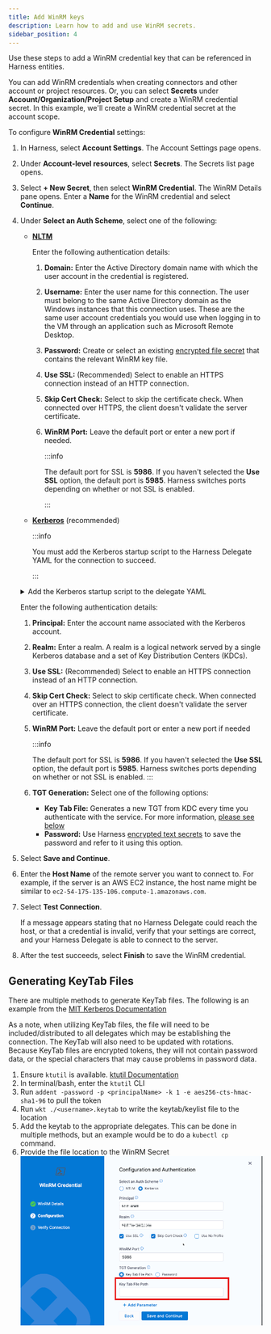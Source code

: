 ```yaml
---
title: Add WinRM keys
description: Learn how to add and use WinRM secrets.
sidebar_position: 4
---
```


Use these steps to add a WinRM credential key that can be referenced in Harness entities.

You can add WinRM credentials when creating connectors and other account or project resources. Or, you can select **Secrets** under **Account/Organization/Project Setup** and create a WinRM credential secret. In this example, we'll create a WinRM credential secret at the account scope.

To configure **WinRM Credential** settings:

1. In Harness, select **Account Settings**. The Account Settings page opens.
2. Under **Account-level resources**, select **Secrets**. The Secrets list page opens.
3. Select **+ New Secret**, then select **WinRM Credential**. The WinRM Details pane opens.
Enter a **Name** for the WinRM credential and select **Continue**.
4. Under **Select an Auth Scheme**, select one of the following:

   * **[NLTM](https://learn.microsoft.com/en-us/windows-server/security/kerberos/ntlm-overview)**
  
     Enter the following authentication details:
     1. **Domain:** Enter the Active Directory domain name with which the user account in the credential is registered.
     2. **Username:** Enter the user name for this connection. The user must belong to the same Active Directory domain as the Windows instances that this connection uses. These are the same user account credentials you would use when logging in to the VM through an application such as Microsoft Remote Desktop.
     3. **Password:** Create or select an existing [encrypted file secret](/docs/platform/secrets/add-file-secrets) that contains the relevant WinRM key file.
     4. **Use SSL:** (Recommended) Select to enable an HTTPS connection instead of an HTTP connection.
     5. **Skip Cert Check:** Select to skip the certificate check. When connected over HTTPS, the client doesn't validate the server certificate. 
     6. **WinRM Port:** Leave the default port or enter a new port if needed.


         :::info

          The default port for SSL is **5986**. If you haven't selected the **Use SSL** option, the default port is **5985**. Harness switches ports depending on whether or not SSL is enabled.

         :::

   * **[Kerberos](https://learn.microsoft.com/en-us/windows-server/security/kerberos/kerberos-authentication-overview?source=recommendations)** (recommended)

     
       :::info

       You must add the Kerberos startup script to the Harness Delegate YAML for the connection to succeed.

       :::

   <details>

   <summary>Add the Kerberos startup script to the delegate YAML</summary>

   1. Open `delegate.yaml` in a text editor.
   2. Locate the environment variable `INIT_SCRIPT` in the `Deployment` object.

        ```yaml
        - name: INIT_SCRIPT
        value: ""
        ```

   3. Replace `value: ""` with the following script:
    
        :::info
    
        Make sure to use the actual Kerberos domain values, host IP, and password in the following script.
    
        :::
  
        ```yaml
        - name: INIT_SCRIPT
          value: |-
           # Set up kerberos
           microdnf update
           microdnf install vim
           microdnf install yum
           microdnf install -y yum-utils
           yes | yum install krb5-workstation krb5-libs
           truncate -s 0 /etc/krb5.conf
           cat <<EOT >> /etc/krb5.conf
           [logging]
               default = FILE:/var/log/krb5libs.log
               kdc = FILE:/var/log/krb5kdc.log
               admin_server = FILE:/var/log/kadmind.log
           [libdefaults]
               default_realm = KERBEROS.DOMAIN
               dns_lookup_realm = true
               ticket_lifetime = 24h
               renew_lifetime = 7d
               forwardable = true
               rdns = false
           [realms]
             KERBEROS.DOMAIN = {
               kdc = "SERVER_NAME.KERBEROS.DOMAIN"
               admin_server = "SERVER_NAME.KERBEROS.DOMAIN"
               default_domain = "KERBEROS.DOMAIN"
               master_kdc = "SERVER_NAME.KERBEROS.DOMAIN"
             }
           [domain_realm]
             .KERBEROS.DOMAIN = KERBEROS.DOMAIN
           EOT
           echo 'host_ip host_name SERVER_NAME.KERBEROS.DOMAIN' >> /etc/hosts
           echo 'password' | kinit USERNAME@KERBEROS.DOMAIN
           klist
        ```

   </details>

    Enter the following authentication details:

      1. **Principal:** Enter the account name associated with the Kerberos account.
      2. **Realm:** Enter a realm. A realm is a logical network served by a single Kerberos database and a set of Key Distribution Centers (KDCs).
      3. **Use SSL:** (Recommended) Select to enable an HTTPS connection instead of an HTTP connection.
      4. **Skip Cert Check:** Select to skip certificate check. When connected over an HTTPS connection, the client doesn't validate the server certificate.
      5. **WinRM Port:** Leave the default port or enter a new port if needed 
      
          :::info

          The default port for SSL is **5986**. If you haven't selected the **Use SSL** option, the default port is **5985**. Harness switches ports depending on whether or not SSL is enabled.
         :::

      6. **TGT Generation:** Select one of the following options:

          * **Key Tab File:** Generates a new TGT from KDC every time you authenticate with the service. For more information, [please see below](#generating-keytab-files)
          * **Password:** Use Harness [encrypted text secrets](/docs/platform/secrets/add-use-text-secrets) to save the password and refer to it using this option.

5. Select **Save and Continue**.
6. Enter the **Host Name** of the remote server you want to connect to. For example, if the server is an AWS EC2 instance, the host name might be similar to `ec2-54-175-135-106.compute-1.amazonaws.com`.
7. Select **Test Connection**.

   If a message appears stating that no Harness Delegate could reach the host, or that a credential is invalid, verify that your settings are correct, and your Harness Delegate is able to connect to the server.
8. After the test succeeds, select **Finish** to save the WinRM credential.

## Generating KeyTab Files
There are multiple methods to generate KeyTab files.  The following is an example from the [MIT Kerberos Documentation](https://web.mit.edu/kerberos/krb5-devel/doc/basic/keytab_def.html)

As a note, when utilizing KeyTab files, the file will need to be included/distributed to all delegates which may be establishing the connection.  The KeyTab will also need to be updated with rotations.  Because KeyTab files are encrypted tokens, they will not contain password data, or the special characters that may cause problems in password data.

1. Ensure `ktutil` is available.  [ktutil Documentation](https://web.mit.edu/kerberos/krb5-1.12/doc/admin/admin_commands/ktutil.html)
2. In terminal/bash, enter the `ktutil` CLI 
3. Run `addent -password -p <principalName> -k 1 -e aes256-cts-hmac-sha1-96` to pull the token
4. Run `wkt ./<username>.keytab` to write the keytab/keylist file to the location
5. Add the keytab to the appropriate delegates.  This can be done in multiple methods, but an example would be to do a `kubectl cp` command.
6. Provide the file location to the WinRM Secret
   ![](./static/winrm-keytab.png)